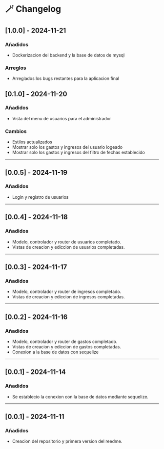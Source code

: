 # 🪄 Changelog

## [1.0.0] - 2024-11-21

### Añadidos

-   Dockerizacion del backend y la base de datos de mysql

### Arreglos

-   Arreglados los bugs restantes para la aplicacion final

## [0.1.0] - 2024-11-20

### Añadidos

-   Vista del menu de usuarios para el administrador

### Cambios

-   Estilos actualizados
-   Mostrar solo los gastos y ingresos del usuario logeado
-   Mostrar solo los gastos y ingresos del filtro de fechas establecido

---

## [0.0.5] - 2024-11-19

### Añadidos

-   Login y registro de usuarios

---

## [0.0.4] - 2024-11-18

### Añadidos

-   Modelo, controlador y router de usuarios completado.
-   Vistas de creacion y ediccion de usuarios completadas.

---

## [0.0.3] - 2024-11-17

### Añadidos

-   Modelo, controlador y router de ingresos completado.
-   Vistas de creacion y ediccion de ingresos completadas.

---

## [0.0.2] - 2024-11-16

### Añadidos

-   Modelo, controlador y router de gastos completado.
-   Vistas de creacion y ediccion de gastos completadas.
-   Conexion a la base de datos con sequelize

---

## [0.0.1] - 2024-11-14

### Añadidos

-   Se establecio la conexion con la base de datos mediante sequelize.

---

## [0.0.1] - 2024-11-11

### Añadidos

-   Creacion del repositorio y primera version del reedme.
